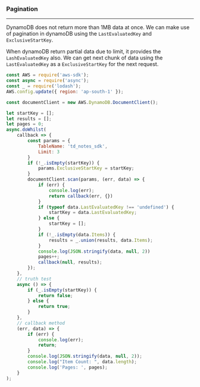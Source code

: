 ### Pagination
---

DynamoDB does not return more than 1MB data at once. We can make use of pagination in dynamoDB using the `LastEvaluatedKey` and `ExclusiveStartKey`.

When dynamoDB return partial data due to limit, it provides the `LashEvaluatedKey` also. We can get next chunk of data using the `LastEvaluatedKey` as a `ExclusiveStartKey` for the next request.

```js
const AWS = require('aws-sdk');
const async = require('async');
const _ = require('lodash');
AWS.config.update({ region: 'ap-south-1' });

const documentClient = new AWS.DynamoDB.DocumentClient();

let startKey = [];
let results = [];
let pages = 0;
async.doWhilst(
    callback => {
        const params = {
            TableName: 'td_notes_sdk',
            Limit: 3
        }
        if (!_.isEmpty(startKey)) {
            params.ExclusiveStartKey = startKey;
        }
        documentClient.scan(params, (err, data) => {
            if (err) {
                console.log(err);
                return callback(err, {})
            }
            if (typeof data.LastEvaluatedKey !== 'undefined') {
                startKey = data.LastEvaluatedKey;
            } else {
                startKey = [];
            }
            if (!_.isEmpty(data.Items)) {
                results = _.union(results, data.Items);
            }
            console.log(JSON.stringify(data, null, 2))
            pages++;
            callback(null, results);
        });
    },
    // truth test
    async () => {
        if (_.isEmpty(startKey)) {
            return false;
        } else {
            return true;
        }
    },
    // callback method
    (err, data) => {
        if (err) {
            console.log(err);
            return;
        }
        console.log(JSON.stringify(data, null, 2));
        console.log("Item Count: ", data.length);
        console.log('Pages: ', pages);
    }
);
```